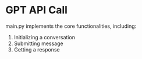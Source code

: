 # GPT API Call
main.py implements the core functionalities, including:
1. Initializing a conversation
2. Submitting message
3. Getting a response
